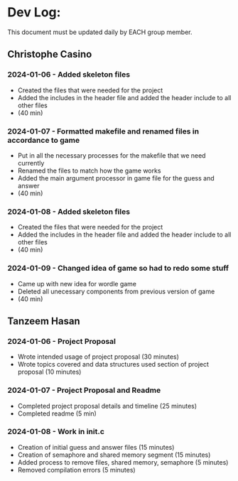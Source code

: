 # Dev Log:

This document must be updated daily by EACH group member.

## Christophe Casino

### 2024-01-06 - Added skeleton files
- Created the files that were needed for the project
- Added the includes in the header file and added the header include to all other files
- (40 min)

### 2024-01-07 - Formatted makefile and renamed files in accordance to game
- Put in all the necessary processes for the makefile that we need currently
- Renamed the files to match how the game works
- Added the main argument processor in game file for the guess and answer
- (40 min)

### 2024-01-08 - Added skeleton files
- Created the files that were needed for the project
- Added the includes in the header file and added the header include to all other files
- (40 min)

### 2024-01-09 - Changed idea of game so had to redo some stuff
- Came up with new idea for wordle game
- Deleted all unecessary components from previous version of game
- (40 min)

## Tanzeem Hasan

### 2024-01-06 - Project Proposal
- Wrote intended usage of project proposal (30 minutes)
- Wrote topics covered and data structures used section of project proposal (10 minutes)

### 2024-01-07 - Project Proposal and Readme
- Completed project proposal details and timeline (25 minutes)
- Completed readme (5 min)

### 2024-01-08 - Work in init.c
- Creation of initial guess and answer files (15 minutes)
- Creation of semaphore and shared memory segment (15 minutes)
- Added process to remove files, shared memory, semaphore (5 minutes)
- Removed compilation errors (5 minutes)
